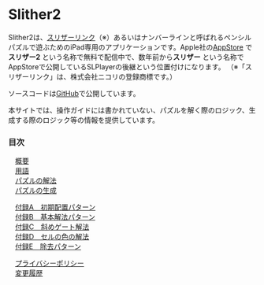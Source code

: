 # Slither2
Slither2は、[スリザーリンク](http://ja.wikipedia.org/wiki/スリザーリンク)（※）あるいはナンバーラインと呼ばれるペンシルパズルで遊ぶためのiPad専用のアプリケーションです。Apple社の[AppStore](https://apps.apple.com/app/id1473823135) で **スリザー2** という名称で無料で配信中で、数年前から**スリザー** という名称でAppStoreで公開しているSLPlayerの後継という位置付けになります。  （※「スリザーリンク」は、株式会社ニコリの登録商標です。）  

ソースコードは[GitHub](https://github.com/kj-oz/Slither2)で公開しています。  

本サイトでは、操作ガイドには書かれていない、パズルを解く際のロジック、生成する際のロジック等の情報を提供しています。

### 目次

　[概要](./general.html)  
　[用語](./terms.html)  
　[パズルの解法](./solver.html)  
　[パズルの生成](./generation.html)  

　[付録A　初期配置パターン](./initPattern.html)  
　[付録B　基本解法パターン](./basicPattern.html)  
　[付録C　斜めゲート解法](./gatePattern.html)  
　[付録D　セルの色の解法](./colorPattern.html)  
　[付録E　除去パターン](./prunePattern.html)

　[プライバシーポリシー](./privacy.html)  
　[変更履歴](./history.html)  
  

  




